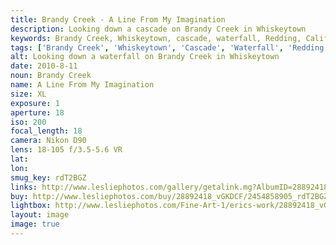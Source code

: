 ```yaml
---
title: Brandy Creek - A Line From My Imagination
description: Looking down a cascade on Brandy Creek in Whiskeytown
keywords: Brandy Creek, Whiskeytown, cascade, waterfall, Redding, California
tags: ['Brandy Creek', 'Whiskeytown', 'Cascade', 'Waterfall', 'Redding', 'California']
alt: Looking down a waterfall on Brandy Creek in Whiskeytown
date: 2010-8-11
noun: Brandy Creek
name: A Line From My Imagination
size: XL
exposure: 1
aperture: 18
iso: 200
focal_length: 18
camera: Nikon D90
lens: 18-105 f/3.5-5.6 VR
lat: 
lon: 
smug_key: rdT2BGZ
links: http://www.lesliephotos.com/gallery/getalink.mg?AlbumID=28892418&AlbumKey=vGKDCF&ImageID=2454858905&ImageKey=rdT2BGZ&how=forum&Page=1
buy: http://www.lesliephotos.com/buy/28892418_vGKDCF/2454858905_rdT2BGZ/
lightbox: http://www.lesliephotos.com/Fine-Art-1/erics-work/28892418_vGKDCF#!i=2454858905&k=rdT2BGZ&lb=1&s=A
layout: image
image: true
---
```

